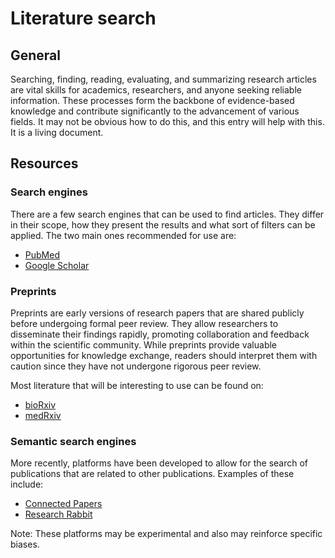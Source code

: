 # Literature search

## General 

Searching, finding, reading, evaluating, and summarizing research articles are vital skills for academics, researchers, and anyone seeking reliable information. These processes form the backbone of evidence-based knowledge and contribute significantly to the advancement of various fields. It may not be obvious how to do this, and this entry will help with this. It is a living document.

## Resources

### Search engines

There are a few search engines that can be used to find articles. They differ in their scope, how they present the results and what sort of filters can be applied. The two main ones recommended for use are:

- [PubMed](https://pubmed.ncbi.nlm.nih.gov/)
- [Google Scholar](https://pubmed.ncbi.nlm.nih.gov/)

### Preprints

Preprints are early versions of research papers that are shared publicly before undergoing formal peer review. They allow researchers to disseminate their findings rapidly, promoting collaboration and feedback within the scientific community. While preprints provide valuable opportunities for knowledge exchange, readers should interpret them with caution since they have not undergone rigorous peer review.

Most literature that will be interesting to use can be found on:

- [bioRxiv](https://www.biorxiv.org/)
- [medRxiv](https://www.medrxiv.org/)

### Semantic search engines

More recently, platforms have been developed to allow for the search of publications that are related to other publications. Examples of these include:

- [Connected Papers](https://www.connectedpapers.com/)
- [Research Rabbit](https://www.researchrabbit.ai/)

Note: These platforms may be experimental and also may reinforce specific biases.